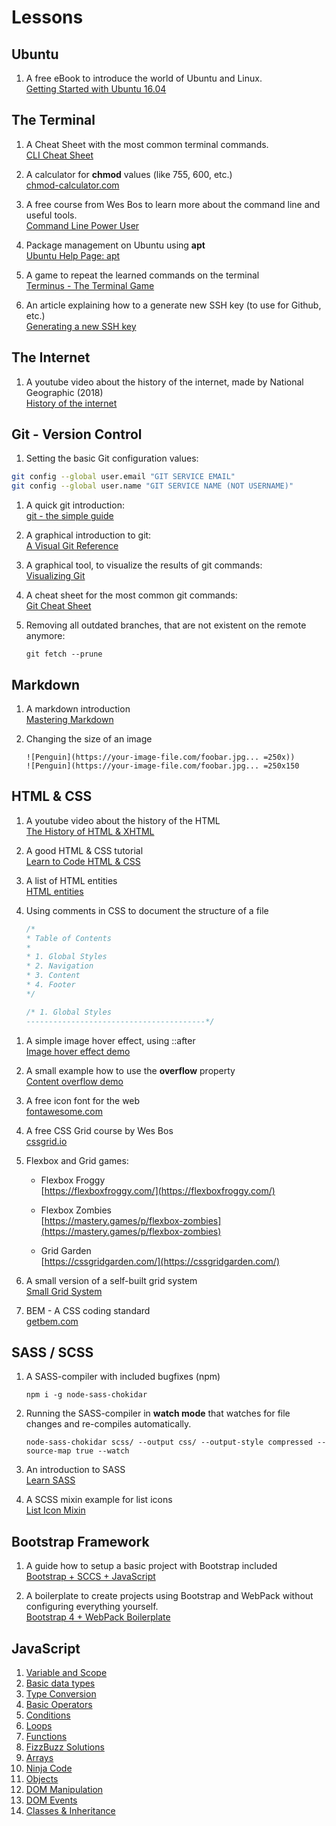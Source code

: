 # Lessons

## Ubuntu

1. A free eBook to introduce the world of Ubuntu and Linux.  
   [Getting Started with Ubuntu 16.04](./ubuntu/Getting_Started_with_Ubuntu_16.04.pdf)

## The Terminal

1. A Cheat Sheet with the most common terminal commands.  
   [CLI Cheat Sheet](./terminal/CLI-Cheat-Sheet.pdf)

1. A calculator for **chmod** values (like 755, 600, etc.)  
   [chmod-calculator.com](https://chmod-calculator.com/)

1. A free course from Wes Bos to learn more about the command line and useful tools.  
   [Command Line Power User](https://commandlinepoweruser.com/)

1. Package management on Ubuntu using **apt**  
   [Ubuntu Help Page: apt](https://help.ubuntu.com/lts/serverguide/apt.html.en)

1. A game to repeat the learned commands on the terminal  
   [Terminus - The Terminal Game](http://web.mit.edu/mprat/Public/web/Terminus/Web/main.html)

1. An article explaining how to a generate new SSH key (to use for Github, etc.)  
   [Generating a new SSH key](https://help.github.com/articles/generating-a-new-ssh-key-and-adding-it-to-the-ssh-agent/#platform-linux)

## The Internet

1. A youtube video about the history of the internet, made by National Geographic (2018)  
   [History of the internet](https://www.youtube.com/watch?v=hqBrWpUJ-cQ)

## Git - Version Control

1. Setting the basic Git configuration values:

```bash
git config --global user.email "GIT SERVICE EMAIL"
git config --global user.name "GIT SERVICE NAME (NOT USERNAME)"
```

1. A quick git introduction:  
   [git - the simple guide](http://rogerdudler.github.io/git-guide/)

1. A graphical introduction to git:  
   [A Visual Git Reference](https://marklodato.github.io/visual-git-guide/index-en.html)

1. A graphical tool, to visualize the results of git commands:  
   [Visualizing Git](http://git-school.github.io/visualizing-git/)

1. A cheat sheet for the most common git commands:  
   [Git Cheat Sheet](./git/git-cheatsheet-EN-grey.pdf)

1. Removing all outdated branches, that are not existent on the remote anymore:
   ```
   git fetch --prune
   ```

## Markdown

1. A markdown introduction  
   [Mastering Markdown](https://guides.github.com/features/mastering-markdown/)

1. Changing the size of an image
   ```
   ![Penguin](https://your-image-file.com/foobar.jpg... =250x))
   ![Penguin](https://your-image-file.com/foobar.jpg... =250x150
   ```

## HTML & CSS

1. A youtube video about the history of the HTML  
   [The History of HTML & XHTML](https://www.youtube.com/watch?v=bX8zJNBD5Xg)

1. A good HTML & CSS tutorial  
   [Learn to Code HTML & CSS](https://learn.shayhowe.com/html-css/)

1. A list of HTML entities  
   [HTML entities](https://dev.w3.org/html5/html-author/charref)

1. Using comments in CSS to document the structure of a file

   ```CSS
   /*
   * Table of Contents
   *
   * 1. Global Styles
   * 2. Navigation
   * 3. Content
   * 4. Footer
   */

   /* 1. Global Styles
   ----------------------------------------*/
   ```

1) A simple image hover effect, using ::after  
   [Image hover effect demo](https://codepen.io/noreading/pen/XBGgvo)

1) A small example how to use the **overflow** property  
   [Content overflow demo](https://codepen.io/noreading/pen/vaPJmy?editors=1100)

1) A free icon font for the web  
   [fontawesome.com](https://fontawesome.com/)

1) A free CSS Grid course by Wes Bos  
   [cssgrid.io](https://cssgrid.io/)

1) Flexbox and Grid games:

   - Flexbox Froggy  
     [https://flexboxfroggy.com/](https://flexboxfroggy.com/)

   - Flexbox Zombies  
     [https://mastery.games/p/flexbox-zombies](https://mastery.games/p/flexbox-zombies)

   - Grid Garden  
     [https://cssgridgarden.com/](https://cssgridgarden.com/)

1) A small version of a self-built grid system  
   [Small Grid System](http://jsbin.com/yarijolure/edit?html,css,output)

1) BEM - A CSS coding standard  
   [getbem.com](http://getbem.com/)

## SASS / SCSS

1. A SASS-compiler with included bugfixes (npm)

   ```
   npm i -g node-sass-chokidar
   ```

1. Running the SASS-compiler in **watch mode** that watches for file changes and re-compiles automatically.

   ```
   node-sass-chokidar scss/ --output css/ --output-style compressed --source-map true --watch
   ```

1. An introduction to SASS  
   [Learn SASS](https://sass-lang.com/guide)

1. A SCSS mixin example for list icons  
   [List Icon Mixin](https://codepen.io/noreading/pen/aaOeBb?editors=1100)

## Bootstrap Framework

1. A guide how to setup a basic project with Bootstrap included  
   [Bootstrap + SCCS + JavaScript](https://hackmd.io/s/HJmF9fWwQ)

1. A boilerplate to create projects using Bootstrap and WebPack without configuring everything yourself.  
   [Bootstrap 4 + WebPack Boilerplate](https://github.com/noreading/bootstrap4-webpack-boilerplate)

## JavaScript

1. [Variable and Scope](https://codepen.io/noreading/pen/BJPNYq)
1. [Basic data types](https://codepen.io/noreading/pen/LJdEvJ)
1. [Type Conversion](https://codepen.io/noreading/pen/eLrOaj)
1. [Basic Operators](https://codepen.io/noreading/pen/JavjVX)
1. [Conditions](https://codepen.io/noreading/pen/RYyrZy)
1. [Loops](https://codepen.io/noreading/pen/XPYrLY)
1. [Functions](https://codepen.io/noreading/pen/oPyXWM)
1. [FizzBuzz Solutions](http://jsbin.com/doqopokego/edit?js,console)
1. [Arrays](https://codepen.io/noreading/pen/PdVJWz)
1. [Ninja Code](https://codepen.io/noreading/pen/wEbMgx)
1. [Objects](https://codepen.io/noreading/pen/OoeNzY)
1. [DOM Manipulation](https://codepen.io/noreading/pen/GYRYWm)
1. [DOM Events](https://codepen.io/noreading/pen/wYvNZE)
1. [Classes & Inheritance](https://codepen.io/noreading/pen/YJjjMr?editors=0012)
